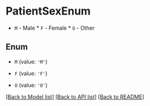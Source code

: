 # PatientSexEnum

* `M` - Male * `F` - Female * `O` - Other

## Enum

* `M` (value: `'M'`)

* `F` (value: `'F'`)

* `O` (value: `'O'`)

[[Back to Model list]](../README.md#documentation-for-models) [[Back to API list]](../README.md#documentation-for-api-endpoints) [[Back to README]](../README.md)


